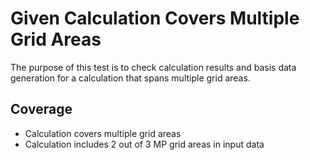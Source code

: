 # Given Calculation Covers Multiple Grid Areas

The purpose of this test is to check calculation results and basis data generation for a calculation that spans multiple grid areas.

## Coverage
 - Calculation covers multiple grid areas
 - Calculation includes 2 out of 3 MP grid areas in input data
